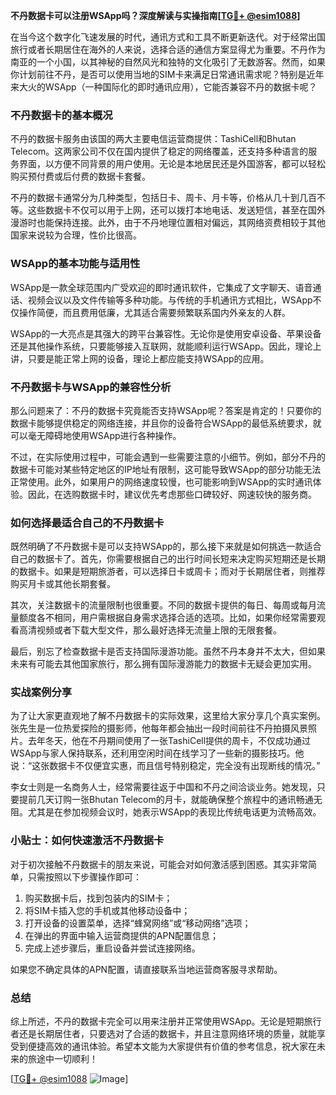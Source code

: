 **不丹数据卡可以注册WSApp吗？深度解读与实操指南[[TG💪+ @esim1088](https://t.me/s/esim1088)]**

在当今这个数字化飞速发展的时代，通讯方式和工具不断更新迭代。对于经常出国旅行或者长期居住在海外的人来说，选择合适的通信方案显得尤为重要。不丹作为南亚的一个小国，以其神秘的自然风光和独特的文化吸引了无数游客。然而，如果你计划前往不丹，是否可以使用当地的SIM卡来满足日常通讯需求呢？特别是近年来大火的WSApp（一种国际化的即时通讯应用），它能否兼容不丹的数据卡呢？

### 不丹数据卡的基本概况

不丹的数据卡服务由该国的两大主要电信运营商提供：TashiCell和Bhutan Telecom。这两家公司不仅在国内提供了稳定的网络覆盖，还支持多种语言的服务界面，以方便不同背景的用户使用。无论是本地居民还是外国游客，都可以轻松购买预付费或后付费的数据卡套餐。

不丹的数据卡通常分为几种类型，包括日卡、周卡、月卡等，价格从几十到几百不等。这些数据卡不仅可以用于上网，还可以拨打本地电话、发送短信，甚至在国外漫游时也能保持连接。此外，由于不丹地理位置相对偏远，其网络资费相较于其他国家来说较为合理，性价比很高。

### WSApp的基本功能与适用性

WSApp是一款全球范围内广受欢迎的即时通讯软件，它集成了文字聊天、语音通话、视频会议以及文件传输等多种功能。与传统的手机通讯方式相比，WSApp不仅操作简便，而且费用低廉，尤其适合需要频繁联系国内外亲友的人群。

WSApp的一大亮点是其强大的跨平台兼容性。无论你是使用安卓设备、苹果设备还是其他操作系统，只要能够接入互联网，就能顺利运行WSApp。因此，理论上讲，只要是能正常上网的设备，理论上都应能支持WSApp的应用。

### 不丹数据卡与WSApp的兼容性分析

那么问题来了：不丹的数据卡究竟能否支持WSApp呢？答案是肯定的！只要你的数据卡能够提供稳定的网络连接，并且你的设备符合WSApp的最低系统要求，就可以毫无障碍地使用WSApp进行各种操作。

不过，在实际使用过程中，可能会遇到一些需要注意的小细节。例如，部分不丹的数据卡可能对某些特定地区的IP地址有限制，这可能导致WSApp的部分功能无法正常使用。此外，如果用户的网络速度较慢，也可能影响到WSApp的实时通讯体验。因此，在选购数据卡时，建议优先考虑那些口碑较好、网速较快的服务商。

### 如何选择最适合自己的不丹数据卡

既然明确了不丹数据卡是可以支持WSApp的，那么接下来就是如何挑选一款适合自己的数据卡了。首先，你需要根据自己的出行时间长短来决定购买短期还是长期的数据卡。如果是短期旅游者，可以选择日卡或周卡；而对于长期居住者，则推荐购买月卡或其他长期套餐。

其次，关注数据卡的流量限制也很重要。不同的数据卡提供的每日、每周或每月流量额度各不相同，用户需根据自身需求选择合适的选项。比如，如果你经常需要观看高清视频或者下载大型文件，那么最好选择无流量上限的无限套餐。

最后，别忘了检查数据卡是否支持国际漫游功能。虽然不丹本身并不太大，但如果未来有可能去其他国家旅行，那么拥有国际漫游能力的数据卡无疑会更加实用。

### 实战案例分享

为了让大家更直观地了解不丹数据卡的实际效果，这里给大家分享几个真实案例。张先生是一位热爱探险的摄影师，他每年都会抽出一段时间前往不丹拍摄风景照片。去年冬天，他在不丹期间使用了一张TashiCell提供的周卡，不仅成功通过WSApp与家人保持联系，还利用空闲时间在线学习了一些新的摄影技巧。他说：“这张数据卡不仅便宜实惠，而且信号特别稳定，完全没有出现断线的情况。”

李女士则是一名商务人士，经常需要往返于中国和不丹之间洽谈业务。她发现，只要提前几天订购一张Bhutan Telecom的月卡，就能确保整个旅程中的通讯畅通无阻。尤其是在参加视频会议时，她表示WSApp的表现比传统电话更为流畅高效。

### 小贴士：如何快速激活不丹数据卡

对于初次接触不丹数据卡的朋友来说，可能会对如何激活感到困惑。其实非常简单，只需按照以下步骤操作即可：

1. 购买数据卡后，找到包装内的SIM卡；
2. 将SIM卡插入您的手机或其他移动设备中；
3. 打开设备的设置菜单，选择“蜂窝网络”或“移动网络”选项；
4. 在弹出的界面中输入运营商提供的APN配置信息；
5. 完成上述步骤后，重启设备并尝试连接网络。

如果您不确定具体的APN配置，请直接联系当地运营商客服寻求帮助。

### 总结

综上所述，不丹的数据卡完全可以用来注册并正常使用WSApp。无论是短期旅行者还是长期居住者，只要选对了合适的数据卡，并且注意网络环境的质量，就能享受到便捷高效的通讯体验。希望本文能为大家提供有价值的参考信息，祝大家在未来的旅途中一切顺利！

[[TG💪+ @esim1088](https://t.me/s/esim1088) ![Image](https://i.postimg.cc/4NQfJmqS/Snipaste-2025-05-13-00-14-12.png)]